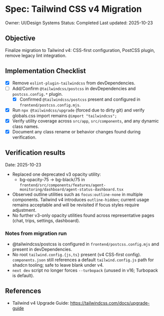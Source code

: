 # Spec: Tailwind CSS v4 Migration

Owner: UI/Design Systems
Status: Completed
Last updated: 2025-10-23

## Objective

Finalize migration to Tailwind v4: CSS-first configuration, PostCSS plugin, remove legacy lint integration.

## Implementation Checklist

- [x] Remove `eslint-plugin-tailwindcss` from devDependencies.
- [ ] Add/Confirm `@tailwindcss/postcss` in devDependencies and `postcss.config.*` plugin.
  - [x] Confirmed `@tailwindcss/postcss` present and configured in `frontend/postcss.config.mjs`.
- [x] Run `npx @tailwindcss/upgrade` (forced due to dirty git) and verify globals.css import remains `@import "tailwindcss";`
- [x] Verify utility coverage across `src/app`, `src/components`, and any dynamic class names.
- [x] Document any class rename or behavior changes found during verification.

## Verification results

Date: 2025-10-23

- Replaced one deprecated v3 opacity utility:
  - bg-opacity-75 → bg-black/75 in `frontend/src/components/features/agent-monitoring/dashboard/agent-status-dashboard.tsx`
- Observed outline utilities such as `focus:outline-none` in multiple components. Tailwind v4 introduces `outline-hidden`; current usage remains acceptable and will be revisited if focus styles require adjustment.
- No further v3-only opacity utilities found across representative pages (chat, trips, settings, dashboard).

### Notes from migration run

- @tailwindcss/postcss is configured in `frontend/postcss.config.mjs` and present in devDependencies.
- No root `tailwind.config.{js,ts}` present (v4 CSS-first config). `components.json` still references a default `tailwind.config.js` path for shadcn tooling; safe to leave blank under v4.
- `next dev` script no longer forces `--turbopack` (unused in v16; Turbopack is default).

## References

- Tailwind v4 Upgrade Guide: <https://tailwindcss.com/docs/upgrade-guide>
